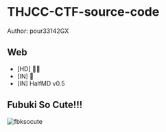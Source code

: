 # THJCC-CTF-source-code

Author: pour33142GX

## Web
- [HD] 🦊🌽
- [IN] 🥒
- [IN] HalfMD v0.5

## Fubuki So Cute!!!
![fbksocute](https://media1.tenor.com/m/wm_jigc51u8AAAAC/fubuki-%E7%99%BD%E4%B8%8A%E3%83%95%E3%83%96%E3%82%AD.gif)